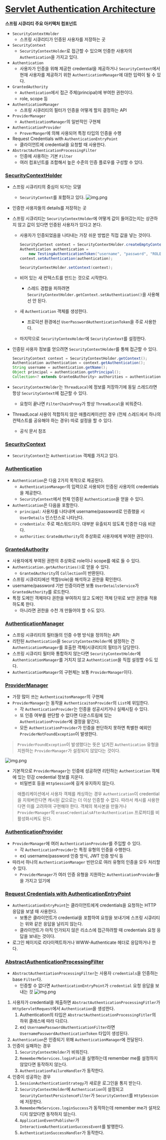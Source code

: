 # [Servlet Authentication Architecture](https://docs.spring.io/spring-security/reference/servlet/authentication/architecture.html)

**스프링 시큐리티 주요 아키텍처 컴포넌트**

- `SecurityContextHolder`
    - 스프링 시큐리티가 인증된 사용자를 저장하는 곳
- `SecurityContext`
    - `SecurityContextHolder`로 접근할 수 있으며 인증한 사용자의 `Authentication`을 가지고 있다.
- `Authentication`
    - 사용자가 인증을 위해 제공한 credential을 제공하거나 `SecurityContext`에서 현재 사용자를 제공하기 위한 `AuthenticationManager`에 대한 입력이 될 수 있다.
- `GrantedAuthority`
    - `Authentication`에서 접근 주체(principal)에 부여한 권한이다.
    - role, scope 등
- `AuthenticationManager`
    - 스프링 시큐리티의 필터가 인증을 어떻게 할지 결정하는 API
- `ProviderManager`
    - `AuthenticationManager`의 일반적인 구현체
- `AuthenticationProvider`
    - `ProverManger`에 의해 사용되어 특정 타입의 인증을 수행
- Request Credentials with `AuthenticationEntryPoint`
    - 클라이언트에 credential을 요청할 때 사용한다.
- `AbstractAuthenticationProcessingFilter`
    - 인증에 사용하는 기본 `Filter`
    - 여러 컴포넌트를 조합해서 높은 수준의 인증 플로우를 구성할 수 있다.

### [SecurityContextHolder](https://docs.spring.io/spring-security/reference/servlet/authentication/architecture.html#servlet-authentication-securitycontextholder)

- 스프링 시큐리티의 중심이 되가는 모델
  - `SecurityContext`를 포함하고 있다.
  ![img.png](../../../../image/security_hoder.png)
- 인증한 사용자들의 details를 저장하는 곳
- 스프링 시큐리티는 `SecurityContextHolder`에 어떻게 값이 들어갔는지는 상관하지 않고 값이 있다면 인증된 사용자가 있다고 본다.
  - 사용자가 인증되었음을 나타내는 가장 쉬운 방법은 직접 값을 넣는 것이다.

    ```java
    SecurityContext context = SecurityContextHolder.createEmptyContext();
    Authentication authentication =
        new TestingAuthenticationToken("username", "password", "ROLE_USER");
    context.setAuthentication(authentication);
    
    SecurityContextHolder.setContext(context);
    ```

  - 비어 있는 새 컨텍스트를 만드는 것으로 시작한다.
    - 스레드 경합을 피하려면 `SecurityContextHolder.getContext.setAuthentication()`을 사용해선 안 된다.
  - 새 `Authentication` 객체를 생성한다.
    - 프로덕션 환경에선 `UserPasswordAuthenticationToken`을 주로 사용한다.
  - 마지막으로 `SecurityContexHolder`에 `SecurityContext`를 설정한다.
- 인증된 사용자 정보를 얻으려면 `SecurityContextHolder`를 통해 접근할 수 있다.

    ```java
    SecurityContext context = SecurityContextHolder.getContext();
    Authentication authentication = context.getAuthentication();
    String username = authentication.getName();
    Object principal = authentication.getPrincipal();
    Collection<? extends GrantedAuthority> authorities = authentication.getAuthorities();
    ```

- `SecurityContextHolder`는 `ThreadLocal`에 정보를 저장하기에 동일 스레드라면 항상 `SecurityContext`에 접근할 수 있다.
  - 요청이 끝나면 `FilterChainProxy`가 항상 `ThreadLocal`을 비워준다.
- ThreadLocal 사용이 적합하지 않은 애플리케이션인 경우 (전체 스레드에서 하나의 컨텍스트를 공유해야 하는 경우) 따로 설정을 할 수 있다.
  - 공식 문서 참조

### [SecurityContext](https://docs.spring.io/spring-security/reference/servlet/authentication/architecture.html#servlet-authentication-securitycontext)

- `SecurityContext`는 `Authentication` 객체를 가지고 있다.

### [Authentication](https://docs.spring.io/spring-security/reference/servlet/authentication/architecture.html#servlet-authentication-authentication)

- `Authentication`은 다음 2가지 목적으로 제공된다.
  - `AuthenticationManager`의 입력으로 사용되어 인증된 사용자의 credentials을 제공한다.
  - `SecurityContext`에서 현재 인증된 `Authentication`을 얻을 수 있다.
- `Authentication`은 다음을 포함한다.
  - `principal`: 사용자를 나타내며 username/password로 인증했을 시 `UserDetails` 인스턴스로 나타난다.
  - `credentials`: 주로 패스워드이다. 대부분 유츌되지 않도록 인증한 다음 비운다.
  - `authorities`: `GratedAuthority`의 추상화로 사용자에게 부여한 권한이다.

### [GrantedAuthority](https://docs.spring.io/spring-security/reference/servlet/authentication/architecture.html#servlet-authentication-granted-authority)

- 사용자에게 부여된 권한의 추상화로 role이나 scope를 예로 들 수 있다.
- `Authentication.getAuthorities()`로 얻을 수 있다.
  - `GrantedAuthority`의 `Collection`이 반환된다.
- 스프링 시큐리티에선 역할(role)을 해석하고 권한을 확인한다.
- username/password 기반 인증이라면 보통 `UserDetailsService`가 `GrantedAuthority`를 로드한다.
- 특정 도메인 객체마다 권한을 부여하지 않고 도메인 객체 단위로 보안 권한을 적용하도록 한다.
  - 아니라면 권한을 수천 개 만들어야 할 수도 있다.

### [AuthenticationManager](https://docs.spring.io/spring-security/reference/servlet/authentication/architecture.html#servlet-authentication-authenticationmanager)

- 스프링 시큐리티의 필터들의 인증 수행 방식을 정의하는 API
- 리턴된 `Authentication`을 `SecurityContextHolder`에 설정하는 건 `AuthenticationManager`를 호출한 객체(시큐리티의 필터)가 담당한다.
- 스프링 시큐리티 필터와 통합하지 않는다면 `SecurityContextHolder`에 `AuthenticationManager`를 거치지 않고 `Authentication`을 직접 설정할 수도 있다.
- `AuthenticationManager`의 구현체는 보통 `ProviderManager`이다.

### [ProviderManager](https://docs.spring.io/spring-security/reference/servlet/authentication/architecture.html#servlet-authentication-providermanager)

- 가장 많이 쓰는 `AuthenticaitonManager`의 구현체
- `ProviderManager`는 동작을 `AuthenticaitonProvider`의 `List`에 위임한다.
  - 각 `AuthenticationProvider`는 인증을 성공시키거나 실패시킬 수 있다.
  - 또 인증 여부를 판단할 수 없다면 다운스트림에 있는 `AuthenticationProvider`에 결정을 맡긴다.
  - 모든 `AuthenticationProvider`가 인증을 판단하지 못하면 특별한 예외인 `ProviderNotFoundException`이 발생한다.

> `ProviderFoundException`이 발생했다는 뜻은 넘겨진 `Authentication` 유형을 지원하는 `ProviderManager`가 설정되지 않았다는 것이다.

![img.png](../../../../image/providermanager.png)

- 기본적으로 `ProviderManager`는 인증에 성공하면 리턴하는 `Authentication` 객체에 있는 민감 credential 정보를 지운다.
  - 비밀번호 등을 `HttpSession`에 길게 유지하지 않는다.

> 애플리케이션에서 사용자 객체를 캐싱하는 경우 `Authentication`이 credential을 지워버린다면 캐시된 값으로는 더 이상 인증할 수 없다. 따라서 캐시를 사용한다면 이를 고려하여 구현해야 한다. 객체의 복사본을 만들거나 `ProviderManager`의 `eraseCredentialsAfterAuthentication` 프로퍼티를 비활성화시켜도 된다.
>

### [AuthenticationProvider](https://docs.spring.io/spring-security/reference/servlet/authentication/architecture.html#servlet-authentication-authenticationprovider)

- `ProviderManager`에 여러 `AuthenticationProvider`를 주입할 수 있다.
  - 각 `AuthenticationProvider`는 특정 유형의 인증을 수행한다.
  - ex) username/password 인증 방식, JWT 인증 방식 등
- 따라서 하나의 `AuthenticationManager` 빈만으로 여러 유형의 인증을 모두 처리할 수 있다.
  - `ProviderManager`가 여러 인증 유형을 지원하는 `AuthenticationProvider`들을 가지고 있기에

### [Request Credentials with AuthenticationEntryPoint](https://docs.spring.io/spring-security/reference/servlet/authentication/architecture.html#servlet-authentication-authenticationentrypoint)

- `AuthenticationEntryPoint`는 클라이언트에게 credentials을 요청하는 HTTP 응답을 보낼 때 사용한다.
  - 보통은 클라이언트가 credential을 포함하여 요청을 보내기에 스프링 시큐리티는 위와 같은 응답을 날리지 않는다.
  - 클라이언트가 아직 인가되지 않은 리소스에 접근하려할 때 credentials 요청 응답을 보내는 것이다.
- 로그인 페이지로 리다이렉트하거나 WWW-Authenticate 헤더로 응답하거나 한다.

### [AbstractAuthenticationProcessingFilter](https://docs.spring.io/spring-security/reference/servlet/authentication/architecture.html#servlet-authentication-abstractprocessingfilter)

- `AbstractAuthentiationProcessingFilter`는 사용자 `credentials`을 인증하는 base `Filter`다.
  - 인증할 수 없다면 `AuthenticationEntryPoint`가 `credential` 요청 응답을 보내는 것
![img.png](../../../../image/abstractauthenticationprocessingfilter.png)
1. 사용자가 credential을 제출하면 `AbstractAuthenticationProcessingFitler`가 `HttpServletRequest`에서 `Authentication`을 생성한다.
   1. Authentication의 타입은 `AbstractAuthenticationProcessingFitler`의 하위 클래스에 따라 다르다.
   2. ex) `UsernamePasswordAuthenticationFilter`라면 `UsernamePasswordAuthenticationToken` 타입이 생성된다.
2. `Authentication`은 인증되기 위해 `AuthenticationManager`에 전달된다.
3. 인증이 실패하는 경우
   1. `SecurityContextHolder`가 비워진다.
   2. `RememberMeServices.loginFial`을 실행하는데 remember me를 설정하지 않았다면 동작하지 않는다.
   3. `AuthenticationFailureHandler`가 동작한다.
4. 인증이 성공하는 경우
   1. `SessionAuthenticationStrategy`가 새로운 로그인을 통지 받는다.
   2. `SecurityContextHolder`에 `Authentication`이 설정되고 `SecurityContextPersistenceFilter`가 `SecurityContext`를 `HttpSession`에 저장한다.
   3. `RememberMeServices.loginSuccess`가 동작하는데 remember me가 설저오디지 않았다면 동작하지 않는다.
   4. `ApplicationEventPublisher`가 `InteractiveAuthenticationSuccessEvent`를 발행한다.
   5. `AuthenticationSuccessHandler`가 동작한다.

